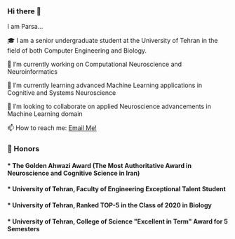 ### Hi there 👋

I am Parsa...

:mortar_board: I am a senior undergraduate student at the University of Tehran in the field of both Computer Engineering and Biology.

🔭 I’m currently working on Computational Neuroscience and Neuroinformatics

🌱 I’m currently learning advanced Machine Learning applications in Cognitive and Systems Neuroscience

👯 I’m looking to collaborate on applied Neuroscience advancements in Machine Learning domain

📫 How to reach me: [Email Me!](mailto:parsamadinei@gmail.com)

### 🚀 Honors
#### * The Golden Ahwazi Award (The Most Authoritative Award in Neuroscience and Cognitive Science in Iran)
#### * University of Tehran, Faculty of Engineering Exceptional Talent Student
#### * University of Tehran, Ranked TOP-5 in the Class of 2020 in Biology
#### * University of Tehran, College of Science "Excellent in Term" Award for 5 Semesters

<!--
**pmadinei/pmadinei** is a ✨ _special_ ✨ repository because its `README.md` (this file) appears on your GitHub profile.
